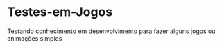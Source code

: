 # Testes-em-Jogos
Testando conhecimento em desenvolvimento para fazer alguns jogos ou animações simples

